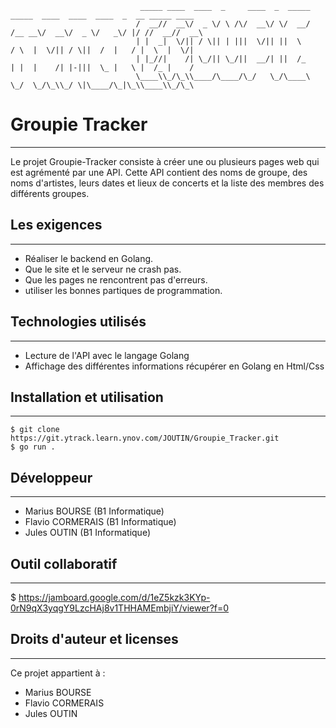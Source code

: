                                  _____ ____  ____  _     ____  _  _____   _____  ____  ____  ____  _  __ _____ ____ 
                                /  __//  __\/  _ \/ \ /\/  __\/ \/  __/  /__ __\/  __\/  _ \/   _\/ |/ //  __//  __\
                                | |  _|  \/|| / \|| | |||  \/|| ||  \      / \  |  \/|| / \||  /  |   / |  \  |  \/|
                                | |_//|    /| \_/|| \_/||  __/| ||  /_     | |  |    /| |-|||  \_ |   \ |  /_ |    /
                                \____\\_/\_\\____/\____/\_/   \_/\____\    \_/  \_/\_\\_/ \|\____/\_|\_\\____\\_/\_\

# Groupie Tracker
***
Le projet Groupie-Tracker consiste à créer une ou plusieurs pages web qui est agrémenté par une API. 
Cette API contient des noms de groupe, des noms d'artistes, leurs dates et lieux de concerts et la liste des membres des différents groupes. 

<!-- Les exigences -->
## Les exigences
***
- Réaliser le backend en Golang.
- Que le site et le serveur ne crash pas.
- Que les pages ne rencontrent pas d'erreurs.
- utiliser les bonnes partiques de programmation.

## Technologies utilisés
***
- Lecture de l'API avec le langage Golang
- Affichage des différentes informations récupérer en Golang en Html/Css

## Installation et utilisation
***
```
$ git clone https://git.ytrack.learn.ynov.com/JOUTIN/Groupie_Tracker.git
$ go run .
```

## Développeur
***
- Marius BOURSE (B1 Informatique)
- Flavio CORMERAIS (B1 Informatique)
- Jules OUTIN (B1 Informatique)

## Outil collaboratif
***
$ https://jamboard.google.com/d/1eZ5kzk3KYp-0rN9qX3yqgY9LzcHAj8v1THHAMEmbjiY/viewer?f=0

## Droits d'auteur et licenses
***
Ce projet appartient à :

- Marius BOURSE
- Flavio CORMERAIS
- Jules OUTIN
